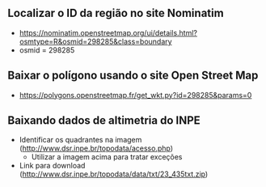 ## Localizar o ID da região no site Nominatim

- https://nominatim.openstreetmap.org/ui/details.html?osmtype=R&osmid=298285&class=boundary
- osmid = 298285

## Baixar o polígono  usando o site Open Street Map

- https://polygons.openstreetmap.fr/get_wkt.py?id=298285&params=0




## Baixando dados de altimetria do INPE
- Identificar os quadrantes na imagem (http://www.dsr.inpe.br/topodata/acesso.php)
  - Utilizar a imagem acima para tratar exceções
- Link para download (http://www.dsr.inpe.br/topodata/data/txt/23_435txt.zip)
